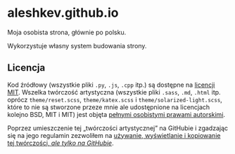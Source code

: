 # aleshkev.github.io

Moja osobista strona, głównie po polsku.

Wykorzystuje własny system budowania strony.

## Licencja

Kod źródłowy (wszystkie pliki `.py`, `.js`, `.cpp` itp.) są dostępne na [licencji MIT](https://choosealicense.com/licenses/mit/). Wszelka twórczość artystyczna (wszystkie pliki `.sass`, `.md`, `.html` itp. oprócz `theme/reset.scss`, `theme/katex.scss` i `theme/solarized-light.scss`, które to nie są stworzone przeze mnie ale udostępnione na licencjach kolejno BSD, MIT i MIT) jest objęta [pełnymi osobistymi prawami autorskimi](https://choosealicense.com/no-permission/).

Poprzez umieszczenie tej „twórczości artystycznej” na GitHubie i zgadzając się na jego regulamin zezwoliłem na [używanie, wyświetlanie i kopiowanie tej twórczości, _ale tylko na GitHubie_](https://help.github.com/en/github/site-policy/github-terms-of-service#5-license-grant-to-other-users).
